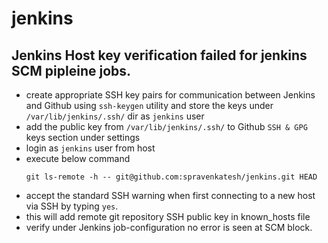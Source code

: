 # jenkins

## Jenkins Host key verification failed for jenkins SCM pipleine jobs.

* create appropriate SSH key pairs for communication between Jenkins and Github using `ssh-keygen` utility and store the keys under `/var/lib/jenkins/.ssh/` dir as `jenkins` user
* add the public key from `/var/lib/jenkins/.ssh/` to Github `SSH & GPG` keys section under settings
* login as `jenkins` user from host
* execute below command
  ```
  git ls-remote -h -- git@github.com:spravenkatesh/jenkins.git HEAD
  ```
* accept the standard SSH warning when first connecting to a new host via SSH by typing `yes`.
* this will add remote git repository SSH public key in known_hosts file
* verify under Jenkins job-configuration no error is seen at SCM block. 
